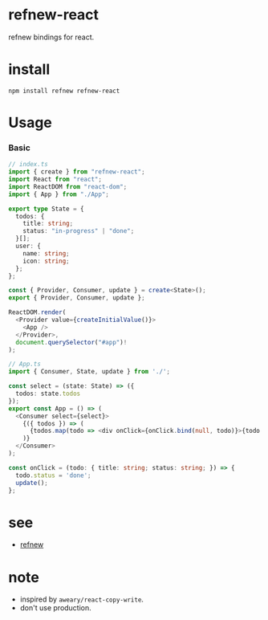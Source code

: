 # refnew-react

refnew bindings for react.

# install

`npm install refnew refnew-react`

# Usage

### Basic

```ts
// index.ts
import { create } from "refnew-react";
import React from "react";
import ReactDOM from "react-dom";
import { App } from "./App";

export type State = {
  todos: {
    title: string;
    status: "in-progress" | "done";
  }[];
  user: {
    name: string;
    icon: string;
  };
};

const { Provider, Consumer, update } = create<State>();
export { Provider, Consumer, update };

ReactDOM.render(
  <Provider value={createInitialValue()}>
    <App />
  </Provider>,
  document.querySelector("#app")!
);
```

```ts
// App.ts
import { Consumer, State, update } from './';

const select = (state: State) => ({
  todos: state.todos
});
export const App = () => (
  <Consumer select={select}>
    {({ todos }) => (
      {todos.map(todo => <div onClick={onClick.bind(null, todo)}>{todo.title} - {todo.status}</div>)}
    )}
  </Consumer>
);

const onClick = (todo: { title: string; status: string; }) => {
  todo.status = 'done';
  update();
};
```

# see

- [refnew](https://github.com/hrsh7th/refnew)

# note

- inspired by `aweary/react-copy-write`.
- don't use production.
